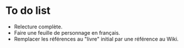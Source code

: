 # To do list

* Relecture complète.
* Faire une feuille de personnage en français.
* Remplacer les références au "livre" initial par une référence au Wiki.



